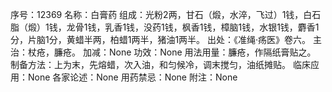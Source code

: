 序号：12369
名称：白膏药
组成：光粉2两，甘石（煅，水淬，飞过）1钱，白石脂（煅）1钱，龙骨1钱，乳香1钱，没药1钱，枫香1钱，樟脑1钱，水银1钱，麝香1分，片脑1分，黄蜡半两，柏蜡1两半，猪油1两半。
出处：《准绳·疡医》卷六。
主治：杖疮，臁疮。
加减：None
功效：None
用法用量：臁疮，作隔纸膏贴之。
制备方法：上为末，先熔蜡，次入油，和匀候冷，调末搅匀，油纸摊贴。
临床应用：None
各家论述：None
用药禁忌：None
附注：None
